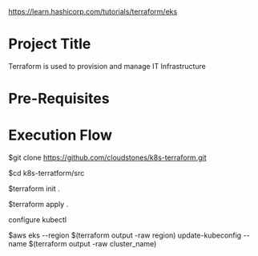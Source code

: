 https://learn.hashicorp.com/tutorials/terraform/eks

Project Title
=====================
Terraform is used to provision and manage IT Infrastructure

Pre-Requisites
============================



Execution Flow
=====================

$git clone https://github.com/cloudstones/k8s-terraform.git

$cd k8s-terratform/src

$terraform init .

$terraform apply .

configure kubectl

$aws eks --region $(terraform output -raw region) update-kubeconfig --name $(terraform output -raw cluster_name)
